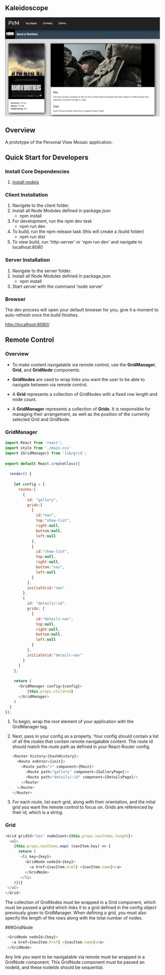 ## Kaleidoscope
![alt tag](https://github.com/everythingspirals/kaleidoscope/blob/master/docs/screenshot.png)

## Overview

A prototype of the Personal View Mosaic application.

## Quick Start for Developers

### Install Core Dependencies
1. [install nodejs](http://nodejs.org/)

### Client Installation
1. Navigate to the client folder.
2. Install all Node Modules defined in package.json
    * npm install  
3. For development, run the npm dev task
    * npm run dev
4. To build, run the npm release task (this will create a /build folder)
    * npm run dist
5. To view build, run 'http-server' or 'npm run dev' and navigate to localhost:8080

### Server Installation
1. Navigate to the server folder.
2. Install all Node Modules defined in package.json
    * npm install
3. Start server with the command 'node server'

### Browser

The dev process will open your default browser for you, give it a moment to auto-refresh once the build finishes.

[http://localhost:8080/](http://localhost:8080/)

## Remote Control

### Overview
* To make content navigatable via remote control, use the **GridManager**, **Grid**, and **GridNode** components.  

* **GridNodes** are used to wrap links you want the user to be able to navigate between via remote control.

* A **Grid** represents a collection of GridNodes with a fixed row length and node count. 

* A **GridManager** represents a collection of **Grids**. It is responsible for managing their arrangement, as well as the position of the currently selected Grid and GridNode.

### GridManager

```Javascript
import React from 'react';
import style from './main.css'
import {GridManager} from 'lib/grid';

export default React.createClass({

  render() {

    let config = {
      routes:[
        {
          id: "gallery",
          grids:[
            {
              id:"nav",
              top:"show-list",
              right:null,
              bottom:null,
              left:null
            },
            {
              id:"show-list",
              top:null,
              right:null,
              bottom:"nav",
              left:null
            }
          ],
          initialGrid:"nav"
        },
        {
          id: "details/:id",
          grids: [
            {
              id:"details-nav",
              top:null,
              right:null,
              bottom:null,
              left:null
            }
          ],
          initialGrid:"details-nav"
        }
      ]
    };

    return (
      <GridManager config={config}>
          {this.props.children}
      </GridManager>
    )
  }
});
```
1. To begin, wrap the root element of your application with the GridManager tag. 

2. Next, pass in your config as a property. Your config should contain a list of all the routes that contain remote navigatable content. The route id should match the route path as defined in your React-Router config.

	```Javascript
	<Router history={hashHistory}>
	  <Route onEnter={init}>
	    <Route path="/" component={Main}>
	      <Route path="gallery" component={GalleryPage}/>
	      <Route path="details/:id" component={DetailsPage}/>
	    </Route>
	  </Route>
	</Router>
	```

3. For each route, list each grid, along with their orientation, and the intial grid you want the remote control to focus on. Grids are referenced by their id, which is a string.

### Grid

```Javascript
<Grid gridId="nav" nodeCount={this.props.navItems.length}>
  <ul>
    {this.props.navItems.map( (navItem,key) => {
      return (
       <li key={key}>
         <GridNode nodeId={key}>
           <a href={navItem.href} >{navItem.name}</a>
         </GridNode>
       </li>
    )})}
 </ul>
</Grid>

```
 The collection of GridNodes must be wrapped in a Grid component, which must be passed a gridId which links it to a grid defined in the config object previously given to GridManager. When defining a grid, you must also specify the length of the rows along with the total number of nodes.


###GridNode
```Javascript
 <GridNode nodeId={key}>
   <a href={navItem.href} >{navItem.name}</a>
 </GridNode>
```                     

Any link you want to be navigatable via remote must be wrapped in a GridNode component. This GridNode component must be passed an nodeId, and these nodeIds should be sequential.